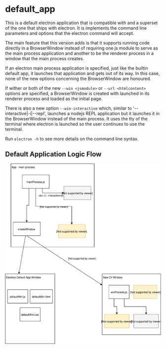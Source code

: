# default_app

This is a default electron application that is compatible with and a superset of the one that ships with electron. It is implements the command line parameters and options that the electron command will accept.

The main feature that this version adds is that it supports running code directly in a BrowserWindow instead of requiring one js module to serve as the main process application and another to be the renderer process in a window that the main process creates.

If an electron main process application is specified, just like the builtin default app, it launches that application and gets out of its way. In this case, none of the new options concerning the BrowserWindow are honoured. 

If wither or both of the new `--win <jsmodule>` or `--url <htmlcontent>` options are specified, a BrowserWindow is created with <jsmodule> launched in its renderer process and <htmlcontent> loaded as the initial page.

There is also a new option `--win-interactive` which, similar to '--interactive|-i|--repl', launches a nodejs REPL application but it launches it in the BrowserWindow instead of the main process. It uses the tty of the terminal where electron is launched so the user continues to use the terminal.

Run `electron -h` to see more details on the command line syntax. 

## Default Application Logic Flow

![cliLoaderFlow](../docs/cliLoader.svg)
